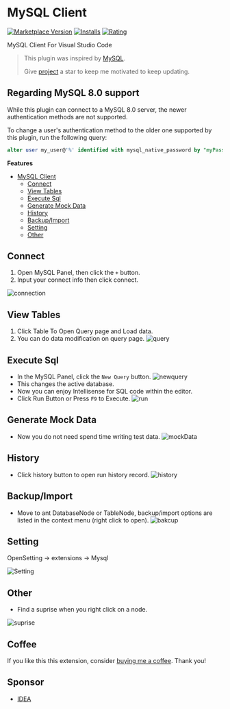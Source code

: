 # MySQL Client

[![Marketplace Version](https://vsmarketplacebadge.apphb.com/version-short/cweijan.vscode-mysql-client2.svg)](https://marketplace.visualstudio.com/items?itemName=cweijan.vscode-mysql-client2) [![Installs](https://vsmarketplacebadge.apphb.com/installs-short/cweijan.vscode-mysql-client2.svg)](https://marketplace.visualstudio.com/items?itemName=cweijan.vscode-mysql-client2) [![Rating](https://vsmarketplacebadge.apphb.com/rating-short/cweijan.vscode-mysql-client2.svg)](https://marketplace.visualstudio.com/items?itemName=cweijan.vscode-mysql-client2) 

MySQL Client For Visual Studio Code


> This plugin was inspired by [MySQL](https://github.com/formulahendry/vscode-mysql).
> 
> Give [project](https://github.com/cweijan/vscode-mysql) a star to keep me motivated to keep updating.

## Regarding MySQL 8.0 support

While this plugin can connect to a MySQL 8.0 server, the newer authentication methods are not supported.

To change a user's authentication method to the older one supported by this plugin, run the following query:

```sql
alter user my_user@'%' identified with mysql_native_password by "myPassword";
```


**Features**

- [MySQL Client](#mysql-client)
  - [Connect](#connect)
  - [View Tables](#view-tables)
  - [Execute Sql](#execute-sql)
  - [Generate Mock Data](#generate-mock-data)
  - [History](#history)
  - [Backup/Import](#backupimport)
  - [Setting](#setting)
  - [Other](#other)

## Connect

1. Open MySQL Panel, then click the `+` button.
2. Input your connect info then click connect.

![connection](images/connection.jpg)

## View Tables

1. Click Table To Open Query page and Load data.
2. You can do data modification on query page.
![query](images/QueryTable.jpg)

## Execute Sql

* In the MySQL Panel, click the `New Query` button.
![newquery](images/newquery.jpg)
* This changes the active database.
* Now you can enjoy Intellisense for SQL code within the editor.
* Click Run Button or Press `F9` to Execute.
![run](images/run.jpg)

## Generate Mock Data
- Now you do not need spend time writing test data.
![mockData](images/mockData.png)

## History
- Click history button to open run history record.
![history](images/history.jpg)

## Backup/Import

* Move to ant DatabaseNode or TableNode, backup/import options are listed in the context menu (right click to open).
![bakcup](images/Backup.jpg)

## Setting

OpenSetting -> extensions -> Mysql

![Setting](images/setting.png)

## Other
* Find a suprise when you right click on a node.

![suprise](images/surprise.jpg)

## Coffee

If you like this this extension, consider [buying me a coffee](https://www.buymeacoffee.com/cweijan). Thank you!

## Sponsor
- [IDEA](https://www.jetbrains.com/)

